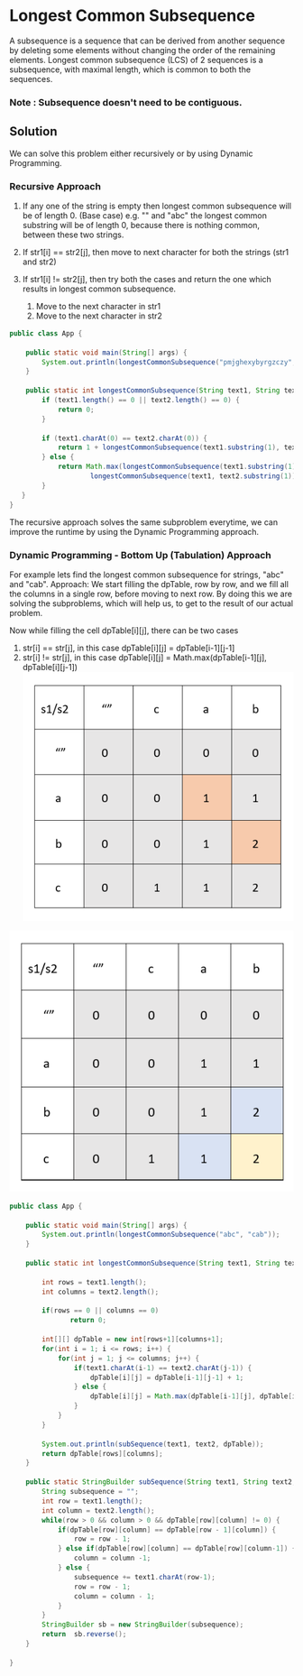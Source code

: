 # Longest Common Subsequence

A subsequence is a sequence that can be derived from another sequence by deleting some elements without changing the order of the remaining elements. Longest common subsequence (LCS) of 2 sequences is a subsequence, with maximal length, which is common to both the sequences.

### Note : Subsequence doesn't need to be contiguous.

## Solution
We can solve this problem either recursively or by using Dynamic Programming. 

### Recursive Approach

1. If any one of the string is empty then longest common subsequence will be of length 0. (Base case)
e.g. "" and "abc" the longest common substring will be of length 0, because there is nothing common, between these two strings. 

2. If str1[i] == str2[j], then move to next character for both the strings (str1 and str2)

3. If str1[i] != str2[j], then try both the cases and return the one which results in longest common subsequence. 
	1. Move to the next character in str1 
	2. Move to the next character in str2


```java
public class App {
	
	public static void main(String[] args) {
		System.out.println(longestCommonSubsequence("pmjghexybyrgzczy", "hafcdqbgncrcbihkd"));
	}

	public static int longestCommonSubsequence(String text1, String text2) {
		if (text1.length() == 0 || text2.length() == 0) {
			return 0;
		}

		if (text1.charAt(0) == text2.charAt(0)) {
			return 1 + longestCommonSubsequence(text1.substring(1), text2.substring(1));
		} else {
			return Math.max(longestCommonSubsequence(text1.substring(1), text2),
					longestCommonSubsequence(text1, text2.substring(1)));
		}
   }
}

```

The recursive approach solves the same subproblem everytime, we can improve the runtime by using the Dynamic Programming approach.

### Dynamic Programming - Bottom Up (Tabulation) Approach
For example lets find the longest common subsequence for strings, "abc" and "cab". 
Approach: We start filling the dpTable, row by row, and we fill all the columns in a single row, before moving to next row. 
By doing this we are solving the subproblems, which will help us, to get to the result of our actual problem.

Now while filling the cell dpTable[i][j], there can be two cases
1. str[i] == str[j], in this case dpTable[i][j] = dpTable[i-1][j-1]
2. str[i] != str[j], in this case dpTable[i][j] = Math.max(dpTable[i-1][j], dpTable[i][j-1])
![When we can move to only right left](LCS-1.PNG?raw=true "Title")



![When we can move to only right left](LCS-2.PNG?raw=true "Title")

```java
public class App {
	
	public static void main(String[] args) {
		System.out.println(longestCommonSubsequence("abc", "cab"));
	}

	public static int longestCommonSubsequence(String text1, String text2) {

		int rows = text1.length();
		int columns = text2.length();
		
		if(rows == 0 || columns == 0)
	           return 0;
		
		int[][] dpTable = new int[rows+1][columns+1];
		for(int i = 1; i <= rows; i++) {
			for(int j = 1; j <= columns; j++) {
				if(text1.charAt(i-1) == text2.charAt(j-1)) {
					dpTable[i][j] = dpTable[i-1][j-1] + 1;
				} else {
					dpTable[i][j] = Math.max(dpTable[i-1][j], dpTable[i][j-1]);
				}
			}
		}

		System.out.println(subSequence(text1, text2, dpTable));
		return dpTable[rows][columns];
	}
	
	public static StringBuilder subSequence(String text1, String text2, int[][] dpTable) {
		String subsequence = "";
		int row = text1.length();
		int column = text2.length();
		while(row > 0 && column > 0 && dpTable[row][column] != 0) {
			if(dpTable[row][column] == dpTable[row - 1][column]) {
				row = row - 1;
			} else if(dpTable[row][column] == dpTable[row][column-1]) {
				column = column -1;
			} else {
				subsequence += text1.charAt(row-1);
				row = row - 1;
				column = column - 1; 
			}
		}
		StringBuilder sb = new StringBuilder(subsequence);
		return  sb.reverse();
	}

}
```
